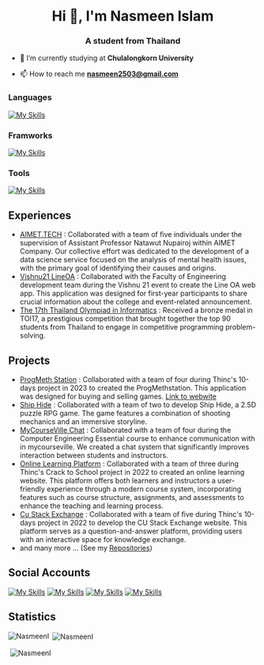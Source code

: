 <h1 align="center">Hi 👋, I'm Nasmeen Islam</h1>
<h3 align="center">A student from Thailand</h3>

- 🌱 I’m currently studying at **Chulalongkorn University**

- 📫 How to reach me **nasmeen2503@gmail.com**

### Languages
[![My Skills](https://skillicons.dev/icons?i=html,css,js,ts,py,java,scala,go,c,cpp)](https://skillicons.dev)

### Framworks
[![My Skills](https://skillicons.dev/icons?i=react,nextjs,tailwind,express,nestjs,go,fastapi,prismae)](https://skillicons.dev)

### Tools
[![My Skills](https://skillicons.dev/icons?i=mongodb,firebase,postgresql,docker,rabbitmq,vscode,postman,idea,eclipse)](https://skillicons.dev)

## Experiences
- [AIMET.TECH](https://github.com/AIMET-mentalhealth) : Collaborated with a team of five individuals under the supervision of Assistant Professor Natawut Nupairoj within AIMET Company. Our collective effort was dedicated to the development of a data science service focused on the analysis of mental health issues, with the primary goal of identifying their causes and origins.
- [Vishnu21 LineOA](https://github.com/esc-chula) : Collaborated with the Faculty of Engineering development team during the Vishnu 21 event to create the Line OA web app. This application was designed for first-year participants to share crucial information about the college and event-related announcement.
- [The 17th Thailand Olympiad in Informatics](https://web.facebook.com/photo/?fbid=328875552404497&set=pcb.328875735737812) : Received a bronze medal in TOI17, a prestigious competition that brought together the top 90 students from Thailand to engage in competitive programming problem-solving.

## Projects
- [ProgMeth Station](https://github.com/10-Days-Project-2023) : Collaborated with a team of four during Thinc's 10-days project in 2023 to created the ProgMethstation. This application was designed for buying and selling games.
  [Link to webwite](https://onenorgate.onrender.com)
- [Ship Hide](https://github.com/NasmeenI/Ship-Hide) : Collaborated with a team of two to develop Ship Hide, a 2.5D puzzle RPG game. The game features a combination of shooting mechanics and an immersive storyline.
- [MyCourseVille Chat](https://github.com/NasmeenI/MyCourseVilee-Chat) : Collaborated with a team of four during the Computer Engineering Essential course to enhance communication with in mycourseville. We created a chat system that significantly improves interaction between students and instructors.
- [Online Learning Platform](https://github.com/NasmeenI/E-COURSE-PLATFORM) : Collaborated with a team of three during Thinc's Crack to School project in 2022 to created an online learning website. This platform offers both learners and instructors a user-friendly experience through a modern course system, incorporating features such as course structure, assignments, and assessments to enhance the teaching and learning process.
- [Cu Stack Exchange](https://github.com/Thinc-Cu-Stack-Exchange) : Collaborated with a team of five during Thinc's 10-days project in 2022 to develop the CU Stack Exchange website. This platform serves as a question-and-answer platform, providing users with an interactive space for knowledge exchange.
- and many more ... (See my [Repositories](https://github.com/NasmeenI?tab=repositories))

## Social Accounts
[![My Skills](https://skillicons.dev/icons?i=instagram)](https://www.instagram.com/nasmeen_meen/)
[![My Skills](https://skillicons.dev/icons?i=discord)](https://discordapp.com/users/697783963963490407)
[![My Skills](https://skillicons.dev/icons?i=github)](https://github.com/NasmeenI)
[![My Skills](https://skillicons.dev/icons?i=linkedin)](https://www.linkedin.com/in/nasmeen-islam-7175572ab/)

## Statistics
<p><img align="left" src="https://github-readme-stats-git-masterrstaa-rickstaa.vercel.app/api/top-langs/?username=NasmeenI&&show_icons=true&theme=dark&exclude_repo=Thai-Word-Cutter" alt="NasmeenI" /></p>
<p>&nbsp;<img align="center" src="https://github-readme-stats-git-masterrstaa-rickstaa.vercel.app/api?username=NasmeenI&&show_icons=true&theme=dark" alt="NasmeenI" /></p>
<p>&nbsp;<img align="center" src="https://github-profile-trophy.vercel.app/?username=NasmeenI" alt="NasmeenI" /></p>
